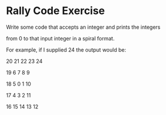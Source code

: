 Rally Code Exercise
===================

Write some code that accepts an integer and prints the integers

from 0 to that input integer in a spiral format.

For example, if I supplied 24 the output would be:

20 21 22 23 24

19 6 7 8 9

18 5 0 1 10

17 4 3 2 11

16 15 14 13 12